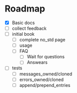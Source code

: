 # Roadmap

- [x] Basic docs
- [ ] collect feedback
- [ ] initial book
  - [ ] complete no_std page
  - [ ] usage
  - [ ] FAQ
    - [ ] Wait for questions
    - [ ] Answears

- [ ] tests
  - [ ] messages_owned/cloned
  - [ ] errors_owned/cloned
  - [ ] append/prepend_entries
